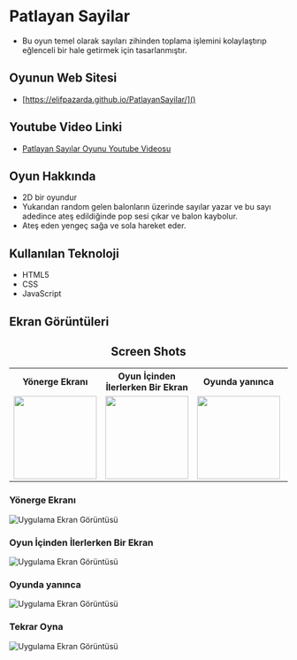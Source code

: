 
# Patlayan Sayilar


- Bu oyun temel olarak sayıları zihinden toplama işlemini kolaylaştırıp eğlenceli bir hale getirmek için tasarlanmıştır.  

## Oyunun Web Sitesi 
- [https://elifpazarda.github.io/PatlayanSayilar/]()


## Youtube Video Linki 
- [Patlayan Sayılar Oyunu Youtube Videosu ](https://www.youtube.com/watch?v=KHBIlWConyc)



## Oyun Hakkında
- 2D bir oyundur
- Yukarıdan random gelen balonların üzerinde sayılar yazar ve bu sayı adedince ateş edildiğinde pop sesi çıkar ve balon kaybolur.
- Ateş eden yengeç sağa ve sola hareket eder.

## Kullanılan Teknoloji
- HTML5
- CSS
- JavaScript
  
## Ekran Görüntüleri

<div>
    <h2 align=center> Screen Shots </h2>
</div>

<div align="center">
  <table>
    <tr>
      <th>Yönerge Ekranı</th>
      <th>Oyun İçinden İlerlerken Bir Ekran</th>
      <th>Oyunda yanınca</th>
      <th>Tekrar Oyna</th>
    </tr>
    <tr>
      <td><img width=150 src="https://github.com/elifpazarda/PatlayanSayilar/blob/main/SS/infoScreen.png"></td>
      <td><img width=150 src="https://github.com/elifpazarda/PatlayanSayilar/blob/main/SS/fromGame.png"></td>
      <td><img width=150 src="https://github.com/elifpazarda/PatlayanSayilar/blob/main/SS/failScreen.png"></td>
      <td><img width=150 src="https://github.com/elifpazarda/PatlayanSayilar/blob/main/SS/playAgain.png"></td>
    </tr>
  </table>
</div>

### Yönerge Ekranı

![Uygulama Ekran Görüntüsü](https://github.com/elifpazarda/PatlayanSayilar/blob/main/SS/infoScreen.png)

### Oyun İçinden İlerlerken Bir Ekran


![Uygulama Ekran Görüntüsü](https://github.com/elifpazarda/PatlayanSayilar/blob/main/SS/fromGame.png)


### Oyunda yanınca


![Uygulama Ekran Görüntüsü](https://github.com/elifpazarda/PatlayanSayilar/blob/main/SS/failScreen.png)


### Tekrar Oyna


![Uygulama Ekran Görüntüsü](https://github.com/elifpazarda/PatlayanSayilar/blob/main/SS/playAgain.png)




  
